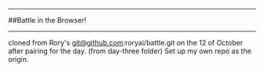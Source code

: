 ___
##Battle in the Browser!
___
cloned from Rory's git@github.com:roryai/battle.git on the 12 of October
after pairing for the day. (from day-three folder)
Set up my own repo as the origin.
